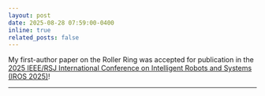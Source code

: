 ```yaml
---
layout: post
date: 2025-08-28 07:59:00-0400
inline: true
related_posts: false
---
```


My first-author paper on the Roller Ring was accepted for publication in the [2025 IEEE/RSJ International Conference on Intelligent Robots and Systems (IROS 2025)](https://www.iros25.org)!

---
